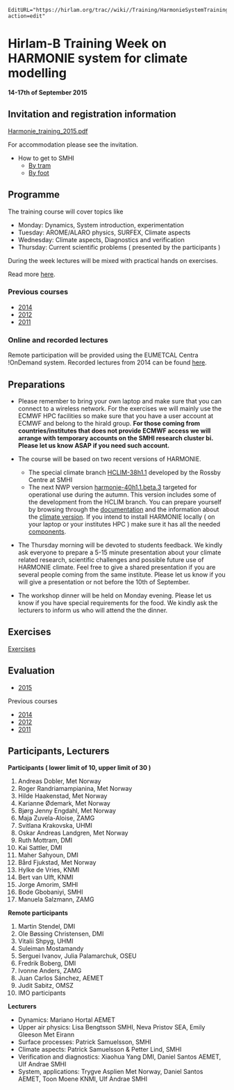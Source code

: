 ```@meta
EditURL="https://hirlam.org/trac//wiki//Training/HarmonieSystemTraining2015?action=edit"
```
# Hirlam-B Training Week on HARMONIE system for climate modelling
**14-17th of September 2015**


## Invitation and registration information

 [Harmonie_training_2015.pdf](https://hirlam.org/trac/raw-attachment/wiki/HarmonieSystemTraining2015/Harmonie_training_2015.pdf)

 For accommodation please see the invitation.

 * How to get to SMHI
   * [By tram](https://hirlam.org/trac/raw-attachment/wiki/HarmonieWorkingWeek/System201103/tram_to_smhi.pdf)
   * [By foot](https://www.google.se/maps/dir/Folkborgsv%C3%A4gen,+Norrk%C3%B6ping/Elite+Grand+Hotel+Norrkoping,+Tyska+Torget+2,+600+41+Norrk%C3%B6ping/@58.5863797,16.1574714,15z/data=!3m1!4b1!4m14!4m13!1m5!1m1!1s0x46593bda5050313d:0xfda61b9979291879!2m2!1d16.146851!2d58.579928!1m5!1m1!1s0x46593a4bb20707d3:0x822aaad48dd75a3c!2m2!1d16.186537!2d58.592834!3e2?hl=en)

## Programme

 The training course will cover topics like

 * Monday: Dynamics, System introduction, experimentation
 * Tuesday: AROME/ALARO physics, SURFEX, Climate aspects
 * Wednesday: Climate aspects, Diagnostics and verification
 * Thursday: Current scientific problems ( presented by the participants )

 During the week lectures will be mixed with practical hands on exercises.

 Read more [here](../HarmonieSystemTraining2015/Programme.md).

### Previous courses

 * [2014](https://hirlam.org/trac/wiki/HarmonieSystemTraining2014)
 * [2012](https://hirlam.org/trac/wiki/HarmonieSystemTraining2014)
 * [2011](https://hirlam.org/trac/wiki/HarmonieSystemTraining2014)

### Online and recorded lectures

Remote participation will be provided using the EUMETCAL Centra !OnDemand system. Recorded lectures from 2014 can be found [here](../HarmonieSystemTraining2014/Eumetcal.md). 

## Preparations

 * Please remember to bring your own laptop and make sure that you can connect to a wireless network. For the exercises we will mainly use the ECMWF HPC facilities so make sure that you have a user account at ECMWF and belong to the hirald group. **For those coming from countries/institutes that does not provide ECMWF access we will arrange with temporary accounts on the SMHI research cluster bi. Please let us know ASAP if you need such account.**

 * The course will be based on two recent versions of HARMONIE. 
   * The special climate branch [HCLIM-38h1.1](../HarmonieClimate.md) developed by the Rossby Centre at SMHI
   * The next NWP version [harmonie-40h1.1.beta.3](../Harmonie_40h1.md) targeted for operational use during the autumn. This version includes some of the development from the HCLIM branch.
You can prepare yourself by browsing through the [documentation](../HarmonieSystemDocumentation.md) and the information about the [climate version](../HarmonieClimate.md). If you intend to install HARMONIE locally ( on your laptop or your institutes HPC ) make sure it has all the needed [components](../HarmonieSystemDocumentation/General.md).

 * The Thursday morning will be devoted to students feedback. We kindly ask everyone to prepare a 5-15 minute presentation about your climate related research, scientific challenges and possible future use of HARMONIE climate. Feel free to give a shared presentation if you are several people coming from the same institute. Please let us know if you will give a presentation or not before the 10th of September.

 * The workshop dinner will be held on Monday evening. Please let us know if you have special requirements for the food. We kindly ask the lecturers to inform us who will attend the the dinner. 

## Exercises

  [Exercises](../HarmonieSystemTraining2015/Exercises.md)

## Evaluation

 * [2015](https://hirlam.org/trac/raw-attachment/wiki/HarmonieSystemTraining2015/HST_2015_evaluation.pdf)  

 Previous courses

 * [2014](https://hirlam.org/trac/raw-attachment/wiki/HarmonieSystemTraining2014/HST_2014_evaluation.pdf)
 * [2012](https://hirlam.org/trac/raw-attachment/wiki/HarmonieSystemTraining2012/HST_2012_evaluation.pdf)
 * [2011](https://hirlam.org/trac/raw-attachment/wiki/HarmonieSystemTraining2011/HST_2011_evaluation.pdf)

## Participants, Lecturers

**Participants ( lower limit of 10, upper limit of 30 )**
 
 1. Andreas Dobler, Met Norway
 1. Roger Randriamampianina, Met Norway
 1. Hilde Haakenstad, Met Norway
 1. Karianne Ødemark, Met Norway
 1. Bjørg Jenny Engdahl, Met Norway
 1. Maja Zuvela-Aloise, ZAMG
 1. Svitlana Krakovska, UHMI
 1. Oskar Andreas Landgren, Met Norway
 1. Ruth Mottram, DMI
 1. Kai Sattler, DMI
 1. Maher Sahyoun, DMI
 1. Bård Fjukstad, Met Norway
 1. Hylke de Vries, KNMI
 1. Bert van Ulft, KNMI
 1. Jorge Amorim, SMHI
 1. Bode Gbobaniyi, SMHI
 1. Manuela Salzmann, ZAMG
 
**Remote participants**
 1. Martin Stendel, DMI
 1. Ole Bøssing Christensen, DMI
 1. Vitalii Shpyg, UHMI
 1. Suleiman Mostamandy
 1. Serguei Ivanov, Julia Palamarchuk, OSEU
 1. Fredrik Boberg, DMI
 1. Ivonne Anders,  ZAMG
 1. Juan Carlos Sánchez, AEMET
 1. Judit Sabitz, OMSZ
 1. IMO participants

**Lecturers**
* Dynamics: Mariano Hortal AEMET
* Upper air physics: Lisa Bengtsson SMHI, Neva Pristov SEA, Emily Gleeson Met Eirann
* Surface processes: Patrick Samuelsson, SMHI
* Climate aspects: Patrick Samuelsson & Petter Lind, SMHI
* Verification and diagnostics: Xiaohua Yang DMI, Daniel Santos AEMET, Ulf Andrae SMHI
* System, applications: Trygve Asplien Met Norway, Daniel Santos AEMET, Toon Moene KNMI, Ulf Andrae SMHI



